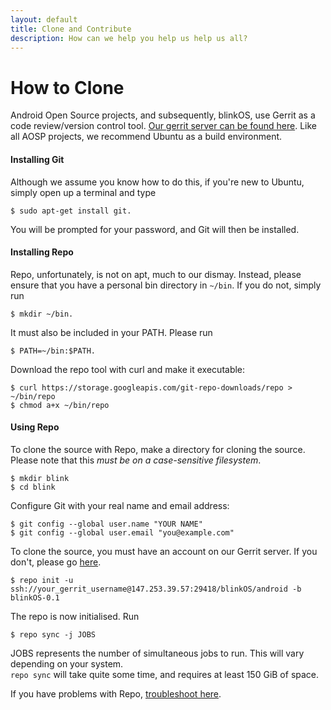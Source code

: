 ```yaml
---
layout: default
title: Clone and Contribute
description: How can we help you help us help us all?
---
```

# How to Clone

Android Open Source projects, and subsequently, blinkOS, use Gerrit as a code review/version control tool.
[Our gerrit server can be found here](https://147.253.39.57:8080).
Like all AOSP projects, we recommend Ubuntu as a build environment.
#### Installing Git

Although we assume you know how to do this, if you're new to Ubuntu, simply open up a terminal and type
```
$ sudo apt-get install git.
```

You will be prompted for your password, and Git will then be installed.

#### Installing Repo

Repo, unfortunately, is not on apt, much to our dismay. Instead, please ensure that you have a personal
bin directory in `~/bin`. If you do not, simply run 
```
$ mkdir ~/bin.
```

It must also be included in your PATH. Please run 
```
$ PATH=~/bin:$PATH.
```
Download the repo tool with curl and make it executable:
```
$ curl https://storage.googleapis.com/git-repo-downloads/repo > ~/bin/repo
$ chmod a+x ~/bin/repo
```


#### Using Repo

To clone the source with Repo, make a directory for cloning the source. Please note
that this *must be on a case-sensitive filesystem*.
```
$ mkdir blink
$ cd blink
```
Configure Git with your real name and email address:
```
$ git config --global user.name "YOUR NAME"
$ git config --global user.email "you@example.com"
```

To clone the source, you must have an account on our Gerrit server. If you don't, please
go [here](https://147.253.39.57:8080).
```
$ repo init -u ssh://your_gerrit_username@147.253.39.57:29418/blinkOS/android -b blinkOS-0.1
```
The repo is now initialised. Run
```
$ repo sync -j JOBS
```
JOBS represents the number of simultaneous jobs to run. This will vary depending on your system.  
`repo sync` will take quite some time, and requires at least 
150 GiB of space.

If you have problems with Repo, [troubleshoot here](https://source.android.com/setup/build/downloading).
